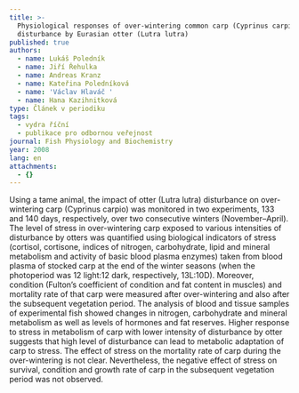 ```yaml
---
title: >-
  Physiological responses of over-wintering common carp (Cyprinus carpio) to
  disturbance by Eurasian otter (Lutra lutra)
published: true
authors:
  - name: Lukáš Poledník
  - name: Jiří Řehulka
  - name: Andreas Kranz
  - name: Kateřina Poledníková
  - name: 'Václav Hlaváč '
  - name: Hana Kazihnitková
type: Článek v periodiku
tags:
  - vydra říční
  - publikace pro odbornou veřejnost
journal: Fish Physiology and Biochemistry
year: 2008
lang: en
attachments:
  - {}
---
```

Using a tame animal, the impact of otter (Lutra lutra) disturbance on over-wintering carp (Cyprinus carpio) was monitored in two experiments, 133 and 140 days, respectively, over two consecutive winters (November–April). The level of stress in over-wintering carp exposed to various intensities of disturbance by otters was quantified using biological indicators of stress (cortisol, cortisone, indices of nitrogen, carbohydrate, lipid and mineral metabolism and activity of basic blood plasma enzymes) taken from blood plasma of stocked carp at the end of the winter seasons (when the photoperiod was 12 light:12 dark, respectively, 13L:10D). Moreover, condition (Fulton’s coefficient of condition and fat content in muscles) and mortality rate of that carp were measured after over-wintering and also after the subsequent vegetation period. The analysis of blood and tissue samples of experimental fish showed changes in nitrogen, carbohydrate and mineral metabolism as well as levels of hormones and fat reserves. Higher response to stress in metabolism of carp with lower intensity of disturbance by otter suggests that high level of disturbance can lead to metabolic adaptation of carp to stress. The effect of stress on the mortality rate of carp during the over-wintering is not clear. Nevertheless, the negative effect of stress on survival, condition and growth rate of carp in the subsequent vegetation period was not observed.
